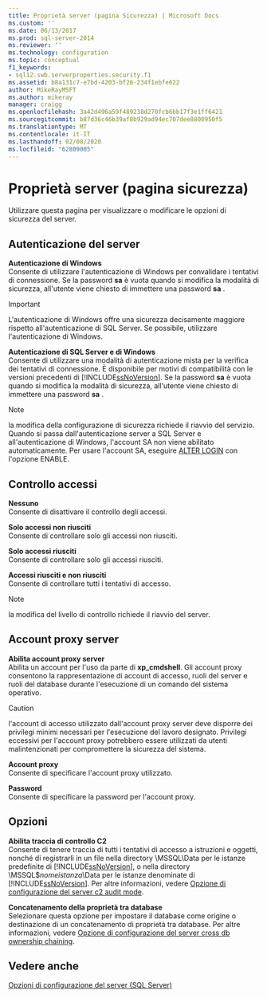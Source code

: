 ```yaml
---
title: Proprietà server (pagina Sicurezza) | Microsoft Docs
ms.custom: ''
ms.date: 06/13/2017
ms.prod: sql-server-2014
ms.reviewer: ''
ms.technology: configuration
ms.topic: conceptual
f1_keywords:
- sql12.swb.serverproperties.security.f1
ms.assetid: b8a131c7-e7bd-4203-bf26-234f1ebfe622
author: MikeRayMSFT
ms.author: mikeray
manager: craigg
ms.openlocfilehash: 3a42d496a59f489238d270fcb6bb17f3e1ff6421
ms.sourcegitcommit: b87d36c46b39af8b929ad94ec707dee8800950f5
ms.translationtype: MT
ms.contentlocale: it-IT
ms.lasthandoff: 02/08/2020
ms.locfileid: "62809005"
---
```

# <a name="server-properties-security-page"></a>Proprietà server (pagina sicurezza)
  Utilizzare questa pagina per visualizzare o modificare le opzioni di sicurezza del server.  
  
## <a name="server-authentication"></a>Autenticazione del server  
 **Autenticazione di Windows**  
 Consente di utilizzare l'autenticazione di Windows per convalidare i tentativi di connessione. Se la password **sa** è vuota quando si modifica la modalità di sicurezza, all'utente viene chiesto di immettere una password **sa** .  
  
> [!IMPORTANT]  
>  L'autenticazione di Windows offre una sicurezza decisamente maggiore rispetto all'autenticazione di SQL Server. Se possibile, utilizzare l'autenticazione di Windows.  
  
 **Autenticazione di SQL Server e di Windows**  
 Consente di utilizzare una modalità di autenticazione mista per la verifica dei tentativi di connessione. È disponibile per motivi di compatibilità con le versioni precedenti di [!INCLUDE[ssNoVersion](../../includes/ssnoversion-md.md)]. Se la password **sa** è vuota quando si modifica la modalità di sicurezza, all'utente viene chiesto di immettere una password **sa** .  
  
> [!NOTE]  
>  la modifica della configurazione di sicurezza richiede il riavvio del servizio. Quando si passa dall'autenticazione server a SQL Server e all'autenticazione di Windows, l'account SA non viene abilitato automaticamente. Per usare l'account SA, eseguire [ALTER LOGIN](/sql/t-sql/statements/alter-login-transact-sql) con l'opzione ENABLE.  
  
## <a name="login-auditing"></a>Controllo accessi  
 **Nessuno**  
 Consente di disattivare il controllo degli accessi.  
  
 **Solo accessi non riusciti**  
 Consente di controllare solo gli accessi non riusciti.  
  
 **Solo accessi riusciti**  
 Consente di controllare solo gli accessi riusciti.  
  
 **Accessi riusciti e non riusciti**  
 Consente di controllare tutti i tentativi di accesso.  
  
> [!NOTE]  
>  la modifica del livello di controllo richiede il riavvio del server.  
  
## <a name="server-proxy-account"></a>Account proxy server  
 **Abilita account proxy server**  
 Abilita un account per l'uso da parte di **xp_cmdshell**. Gli account proxy consentono la rappresentazione di account di accesso, ruoli del server e ruoli del database durante l'esecuzione di un comando del sistema operativo.  
  
> [!CAUTION]  
>  l'account di accesso utilizzato dall'account proxy server deve disporre dei privilegi minimi necessari per l'esecuzione del lavoro designato. Privilegi eccessivi per l'account proxy potrebbero essere utilizzati da utenti malintenzionati per compromettere la sicurezza del sistema.  
  
 **Account proxy**  
 Consente di specificare l'account proxy utilizzato.  
  
 **Password**  
 Consente di specificare la password per l'account proxy.  
  
## <a name="options"></a>Opzioni  
 **Abilita traccia di controllo C2**  
 Consente di tenere traccia di tutti i tentativi di accesso a istruzioni e oggetti, nonché di registrarli in un file nella directory \MSSQL\Data per le istanze predefinite di [!INCLUDE[ssNoVersion](../../includes/ssnoversion-md.md)], o nella directory \MSSQL$*nomeistanza*\Data per le istanze denominate di [!INCLUDE[ssNoVersion](../../includes/ssnoversion-md.md)]. Per altre informazioni, vedere [Opzione di configurazione del server c2 audit mode](c2-audit-mode-server-configuration-option.md).  
  
 **Concatenamento della proprietà tra database**  
 Selezionare questa opzione per impostare il database come origine o destinazione di un concatenamento di proprietà tra database. Per altre informazioni, vedere [Opzione di configurazione del server cross db ownership chaining](cross-db-ownership-chaining-server-configuration-option.md).  
  
## <a name="see-also"></a>Vedere anche  
 [Opzioni di configurazione del server &#40;SQL Server&#41;](server-configuration-options-sql-server.md)  
  
  
